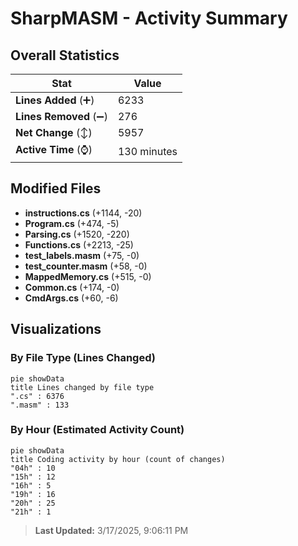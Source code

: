 # SharpMASM - Activity Summary 

## Overall Statistics

| Stat                   | Value                                                             |
| ---------------------- | ----------------------------------------------------------------- |
| **Lines Added** (➕)   | 6233                                          |
| **Lines Removed** (➖) | 276                                        |
| **Net Change** (↕)    | 5957                |
| **Active Time** (⌚)   | 130 minutes |


## Modified Files
- **instructions.cs** (+1144, -20)
- **Program.cs** (+474, -5)
- **Parsing.cs** (+1520, -220)
- **Functions.cs** (+2213, -25)
- **test_labels.masm** (+75, -0)
- **test_counter.masm** (+58, -0)
- **MappedMemory.cs** (+515, -0)
- **Common.cs** (+174, -0)
- **CmdArgs.cs** (+60, -6)

## Visualizations

### By File Type (Lines Changed)

```mermaid
pie showData
title Lines changed by file type
".cs" : 6376
".masm" : 133
```

### By Hour (Estimated Activity Count)

```mermaid
pie showData
title Coding activity by hour (count of changes)
"04h" : 10
"15h" : 12
"16h" : 5
"19h" : 16
"20h" : 25
"21h" : 1
```


> **Last Updated:** 3/17/2025, 9:06:11 PM